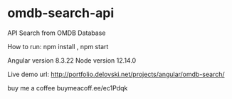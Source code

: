 # omdb-search-api
API Search from OMDB Database

How to run: npm install , npm start

Angular version 8.3.22
Node version 12.14.0

Live demo url: http://portfolio.delovski.net/projects/angular/omdb-search/


buy me a coffee buymeacoff.ee/ec1Pdqk
